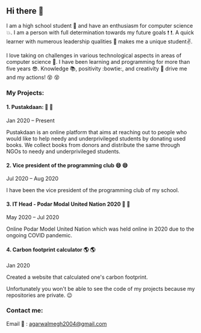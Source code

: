 ## Hi there 👋

I am a high school student :school: and have an enthusiasm for computer science :boom:. I am a person with full determination towards my future goals :exclamation: :exclamation:. A quick learner with numerous leadership qualities :muscle: makes me a unique student:v:.

I love taking on challenges in various technological aspects in areas of computer science :metal:. I have been learning and programming for more than five years :sunglasses:. Knowledge :books:, positivity :bowtie:, and creativity :tada: drive me and my actions! :dizzy_face: :dizzy_face:

### My Projects: 

#### 1. Pustakdaan: :pray: :pray:

Jan 2020 – Present

Pustakdaan is an online platform that aims at reaching out to people who would like to help needy and underprivileged students by donating used books. We collect books from donors and distribute the same through NGOs to needy and underprivileged students.

#### 2. Vice president of the programming club :smile: :smile:
Jul 2020 – Aug 2020

I have been the vice president of the programming club of my school.


#### 3. IT Head - Podar Modal United Nation 2020 :metal: :metal:
May 2020 – Jul 2020

Online Podar Model United Nation which was held online in 2020 due to the ongoing COVID pandemic.

#### 4. Carbon footprint calculator :earth_americas: :earth_americas:
Jan 2020

Created a website that calculated one's carbon footprint.

Unfortunately you won't be able to see the code of my projects because my repositories are private. :wink:

### Contact me:

Email :email: : agarwalmegh2004@gmail.com
